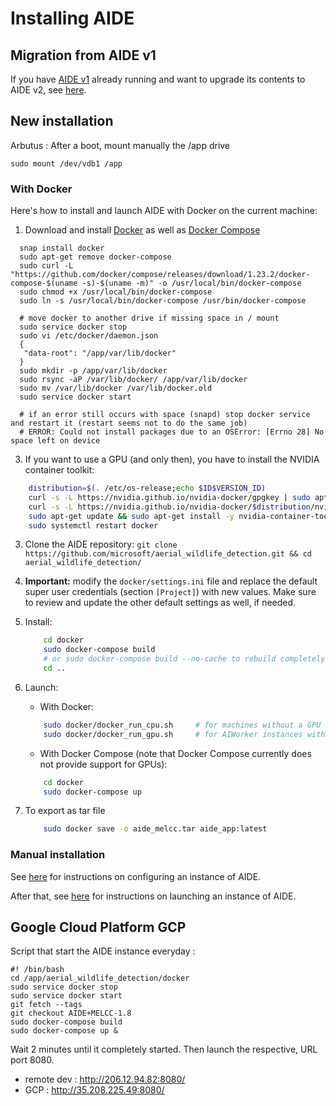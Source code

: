 # Installing AIDE

## Migration from AIDE v1
If you have [AIDE v1](https://github.com/microsoft/aerial_wildlife_detection/tree/v1) already running and want to upgrade its contents to AIDE v2, see [here](upgrade_from_v1.md).


## New installation

Arbutus : After a boot, mount manually the /app drive 

`sudo mount /dev/vdb1 /app`

### With Docker

Here's how to install and launch AIDE with Docker on the current machine:

1. Download and install [Docker](https://docs.docker.com/engine/install) as well as [Docker Compose](https://docs.docker.com/compose/install)
```
  snap install docker
  sudo apt-get remove docker-compose
  sudo curl -L "https://github.com/docker/compose/releases/download/1.23.2/docker-compose-$(uname -s)-$(uname -m)" -o /usr/local/bin/docker-compose
  sudo chmod +x /usr/local/bin/docker-compose
  sudo ln -s /usr/local/bin/docker-compose /usr/bin/docker-compose
  
  # move docker to another drive if missing space in / mount
  sudo service docker stop
  sudo vi /etc/docker/daemon.json
  {
   "data-root": "/app/var/lib/docker"
  }
  sudo mkdir -p /app/var/lib/docker
  sudo rsync -aP /var/lib/docker/ /app/var/lib/docker
  sudo mv /var/lib/docker /var/lib/docker.old
  sudo service docker start
  
  # if an error still occurs with space (snapd) stop docker service and restart it (restart seems not to do the same job)
  # ERROR: Could not install packages due to an OSError: [Errno 28] No space left on device
```
3. If you want to use a GPU (and only then), you have to install the NVIDIA container toolkit:
```bash
    distribution=$(. /etc/os-release;echo $ID$VERSION_ID)
    curl -s -L https://nvidia.github.io/nvidia-docker/gpgkey | sudo apt-key add -
    curl -s -L https://nvidia.github.io/nvidia-docker/$distribution/nvidia-docker.list | sudo tee /etc/apt/sources.list.d/nvidia-docker.list
    sudo apt-get update && sudo apt-get install -y nvidia-container-toolkit
    sudo systemctl restart docker
```
3. Clone the AIDE repository: `git clone https://github.com/microsoft/aerial_wildlife_detection.git && cd aerial_wildlife_detection/`
4. **Important:** modify the `docker/settings.ini` file and replace the default super user credentials (section `[Project]`) with new values. Make sure to review and update the other default settings as well, if needed.
5. Install:
    ```bash
        cd docker
        sudo docker-compose build
        # or sudo docker-compose build --no-cache to rebuild completely
        cd ..
    ```
6. Launch:
    * With Docker:
    ```bash
        sudo docker/docker_run_cpu.sh     # for machines without a GPU
        sudo docker/docker_run_gpu.sh     # for AIWorker instances with a CUDA-enabled GPU (strongly recommended for model training)
    ```
    * With Docker Compose (note that Docker Compose currently does not provide support for GPUs):
    ```bash
        cd docker
        sudo docker-compose up
    ```

7. To export as tar file
    ```bash
        sudo docker save -o aide_melcc.tar aide_app:latest
    ```


### Manual installation

See [here](install.md) for instructions on configuring an instance of AIDE.

After that, see [here](launch_aide.md) for instructions on launching an instance of AIDE.

## Google Cloud Platform GCP

Script that start the AIDE instance everyday : 

```
#! /bin/bash
cd /app/aerial_wildlife_detection/docker
sudo service docker stop
sudo service docker start
git fetch --tags
git checkout AIDE+MELCC-1.8
sudo docker-compose build
sudo docker-compose up &
```

Wait 2 minutes until it completely started. Then launch the respective, URL port 8080.

* remote dev : <http://206.12.94.82:8080/>
* GCP : <http://35.208.225.49:8080/>
